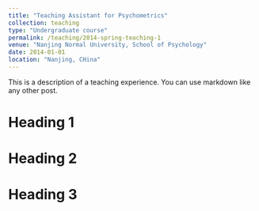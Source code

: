 ```yaml
---
title: "Teaching Assistant for Psychometrics"
collection: teaching
type: "Undergraduate course"
permalink: /teaching/2014-spring-teaching-1
venue: "Nanjing Normal University, School of Psychology"
date: 2014-01-01
location: "Nanjing, CHina"
---
```


This is a description of a teaching experience. You can use markdown like any other post.

Heading 1
======

Heading 2
======

Heading 3
======